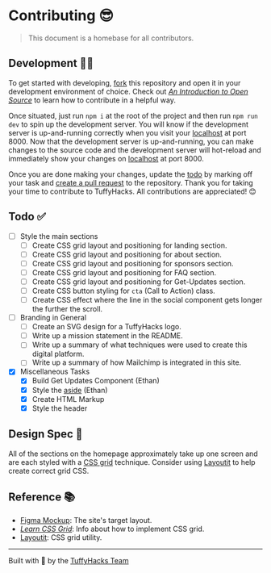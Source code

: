 # Contributing 😎

> This document is a homebase for all contributors.

## Development 👨‍💻

To get started with developing, [fork](https://github.com/TuffyHacks/TuffyHacks-2021/fork) this repository and open it in your development environment of choice.
Check out [_An Introduction to Open Source_](https://www.digitalocean.com/community/tutorial_series/an-introduction-to-open-source) to learn how to contribute in a helpful way.

Once situated, just run `npm i` at the root of the project and then run `npm run dev` to spin up the development server.
You will know if the development server is up-and-running correctly when you visit your [localhost](http://localhost:8000/) at port 8000.
Now that the development server is up-and-running, you can make changes to the source code and the development server will hot-reload and immediately show your changes on [localhost](http://localhost:8000/) at port 8000.

Once you are done making your changes, update the [todo](#todo-) by marking off your task and [create a pull request](https://github.com/TuffyHacks/TuffyHacks-2021/compare) to the repository.
Thank you for taking your time to contribute to TuffyHacks.
All contributions are appreciated! 😊

## Todo ✅

- [ ] Style the main sections
  - [ ] Create CSS grid layout and positioning for landing section.
  - [ ] Create CSS grid layout and positioning for about section.
  - [ ] Create CSS grid layout and positioning for sponsors section.
  - [ ] Create CSS grid layout and positioning for FAQ section.
  - [ ] Create CSS grid layout and positioning for Get-Updates section.
  - [ ] Create CSS button styling for `cta` (Call to Action) class.
  - [ ] Create CSS effect where the line in the social component gets longer the further the scroll.
- [ ] Branding in General
  - [ ] Create an SVG design for a TuffyHacks logo.
  - [ ] Write up a mission statement in the README.
  - [ ] Write up a summary of what techniques were used to create this digital platform.
  - [ ] Write up a summary of how Mailchimp is integrated in this site.
- [x] Miscellaneous Tasks
  - [x] Build Get Updates Component (Ethan)
  - [x] Style the [aside](src/components/Social.tsx) (Ethan)
  - [x] Create HTML Markup
  - [x] Style the header

## Design Spec 💅

All of the sections on the homepage approximately take up one screen and are each styled with a [CSS grid](https://developer.mozilla.org/en-US/docs/Web/CSS/grid) technique.
Consider using [Layoutit](https://grid.layoutit.com/) to help create correct grid CSS.

## Reference 📚

- [Figma Mockup](https://www.figma.com/file/54GhVqKMnaifOzbEIkGPdC/TuffyHacks-Design?node-id=0%3A1): The site's target layout.
- [_Learn CSS Grid_](https://learncssgrid.com/): Info about how to implement CSS grid.
- [Layoutit](https://grid.layoutit.com/): CSS grid utility.

---

Built with 💖 by the [TuffyHacks Team](https://github.com/TuffyHacks)
